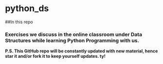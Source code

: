 # python_ds

##In this repo 
### Exercises we discuss in the online classroom under Data Structures while learning Python Programming with us.

__P.S. This GitHub repo will be constantly updated with new material, hence star it and/or fork it to keep yourself updates. ty!__
